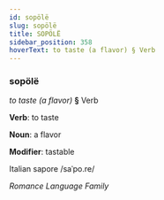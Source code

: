 ```yaml
---
id: sopölë
slug: sopölë
title: SOPÖLË
sidebar_position: 358
hoverText: to taste (a flavor) § Verb
---
```


### sopölë

*to taste (a flavor)* **§** Verb

**Verb**: to taste

**Noun**: a flavor

**Modifier**: tastable

Italian sapore /saˈpo.re/

*Romance Language Family*